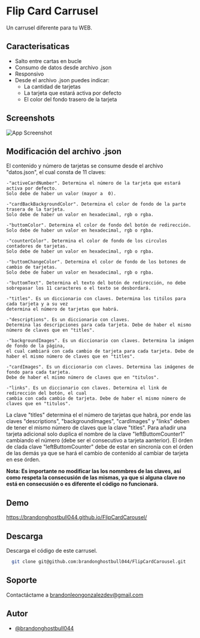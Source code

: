
# Flip Card Carrusel

Un carrusel diferente para tu WEB.


## Caracterisaticas

- Salto entre cartas en bucle
- Consumo de datos desde archivo .json
- Responsivo
- Desde el archivo .json puedes indicar:
    - La cantidad de tarjetas
    - La tarjeta que estará activa por defecto
    - El color del fondo trasero de la tarjeta


## Screenshots

![App Screenshot](https://cdn.pixabay.com/photo/2024/01/09/17/07/17-07-25-951_1280.png)


## Modificación del archivo .json

El contenido y número de tarjetas se consume desde el archivo "datos.json", el cual consta de 11 claves:

    -"activeCardNumber". Determina el número de la tarjeta que estará activa por defecto. 
    Solo debe de haber un valor (mayor a  0).

    -"cardBackBackgroundColor". Determina el color de fondo de la parte trasera de la tarjeta. 
    Solo debe de haber un valor en hexadecimal, rgb o rgba.

    -"buttomColor". Determina el color de fondo del botón de redirección. 
    Solo debe de haber un valor en hexadecimal, rgb o rgba.

    -"counterColor". Determina el color de fondo de los circulos contadores de tarjetas. 
    Solo debe de haber un valor en hexadecimal, rgb o rgba.

    -"buttomChangeColor". Determina el color de fondo de los botones de cambio de tarjetas. 
    Solo debe de haber un valor en hexadecimal, rgb o rgba.

    -"buttomText". Determina el texto del botón de redirección, no debe sobrepasar los 11 caracteres o el texto se desbordará.

    -"titles". Es un diccionario con claves. Determina los titúlos para cada tarjeta y a su vez 
    determina el número de tarjetas que habrá. 

    -"descriptions". Es un diccionario con claves. 
    Determina las descripciones para cada tarjeta. Debe de haber el mismo número de claves que en "titles".

    -"backgroundImages". Es un diccionario con claves. Determina la imágen de fondo de la página, 
    el cual cambiará con cada cambio de tarjeta para cada tarjeta. Debe de haber el mismo número de claves que en "titles".

    -"cardImages". Es un diccionario con claves. Determina las imágenes de fondo para cada tarjeta. 
    Debe de haber el mismo número de claves que en "titulos".
    
    -"links". Es un diccionario con claves. Determina el link de redirección del botón, el cual 
    cambia con cada cambio de tarjeta. Debe de haber el mismo número de claves que en "titulos".

La clave "titles" determina el el número de tarjetas que habrá, por ende las claves "descriptions", "backgroundImages", "cardImages" y "links" deben de tener el mismo número de claves que la clave "titles". Para añadir una tarjeta adicional solo duplica el nombre de la clave "leftButtomCounter1" cambiando el número (debe ser el consecutivo a tarjeta aanterior). El órden de clada clave "leftButtomCounter" debe de estar en sincronía con el órden de las demás ya que se hará el cambio de contenido al cambiar de tarjeta en ese órden.

**Nota: Es importante no modificar las los nommbres de las claves, así como respeta la consecusión de las mismas, ya que si alguna clave no está en consecusión o es diferente el código no funcionará.**


## Demo

https://brandonghostbull044.github.io/FlipCardCarousel/


## Descarga

Descarga el código de este carrusel.

```bash
  git clone git@github.com:brandonghostbull044/FlipCardCarousel.git
```
    
## Soporte

Contactáctame a brandonleongonzalezdev@gmail.com


## Autor

- [@brandonghostbull044](https://www.github.com/brandonghostbull044)


